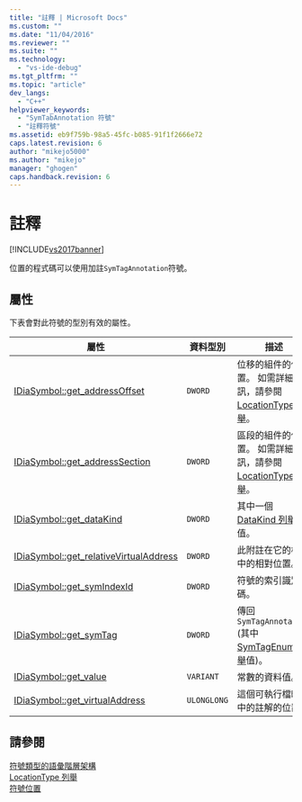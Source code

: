 ```yaml
---
title: "註釋 | Microsoft Docs"
ms.custom: ""
ms.date: "11/04/2016"
ms.reviewer: ""
ms.suite: ""
ms.technology: 
  - "vs-ide-debug"
ms.tgt_pltfrm: ""
ms.topic: "article"
dev_langs: 
  - "C++"
helpviewer_keywords: 
  - "SymTabAnnotation 符號"
  - "註釋符號"
ms.assetid: eb9f759b-98a5-45fc-b085-91f1f2666e72
caps.latest.revision: 6
author: "mikejo5000"
ms.author: "mikejo"
manager: "ghogen"
caps.handback.revision: 6
---
```

# 註釋
[!INCLUDE[vs2017banner](../../code-quality/includes/vs2017banner.md)]

位置的程式碼可以使用加註`SymTagAnnotation`符號。  
  
## 屬性  
 下表會對此符號的型別有效的屬性。  
  
|屬性|資料型別|描述|  
|--------|----------|--------|  
|[IDiaSymbol::get\_addressOffset](../../debugger/debug-interface-access/idiasymbol-get-addressoffset.md)|`DWORD`|位移的組件的位置。 如需詳細資訊，請參閱[LocationType 列舉](../../debugger/debug-interface-access/locationtype.md)。|  
|[IDiaSymbol::get\_addressSection](../../debugger/debug-interface-access/idiasymbol-get-addresssection.md)|`DWORD`|區段的組件的位置。 如需詳細資訊，請參閱[LocationType 列舉](../../debugger/debug-interface-access/locationtype.md)。|  
|[IDiaSymbol::get\_dataKind](../../debugger/debug-interface-access/idiasymbol-get-datakind.md)|`DWORD`|其中一個 [DataKind 列舉](../../debugger/debug-interface-access/datakind.md) 值。|  
|[IDiaSymbol::get\_relativeVirtualAddress](../../debugger/debug-interface-access/idiasymbol-get-relativevirtualaddress.md)|`DWORD`|此附註在它的模組中的相對位置。|  
|[IDiaSymbol::get\_symIndexId](../../debugger/debug-interface-access/idiasymbol-get-symindexid.md)|`DWORD`|符號的索引識別碼。|  
|[IDiaSymbol::get\_symTag](../Topic/IDiaSymbol::get_symTag.md)|`DWORD`|傳回`SymTagAnnotation` \(其中[SymTagEnum 列舉](../../debugger/debug-interface-access/symtagenum.md)值\)。|  
|[IDiaSymbol::get\_value](../../debugger/debug-interface-access/idiasymbol-get-value.md)|`VARIANT`|常數的資料值。|  
|[IDiaSymbol::get\_virtualAddress](../../debugger/debug-interface-access/idiasymbol-get-virtualaddress.md)|`ULONGLONG`|這個可執行檔映像中的註解的位置。|  
  
## 請參閱  
 [符號類型的語彙階層架構](../../debugger/debug-interface-access/lexical-hierarchy-of-symbol-types.md)   
 [LocationType 列舉](../../debugger/debug-interface-access/locationtype.md)   
 [符號位置](../../debugger/debug-interface-access/symbol-locations.md)